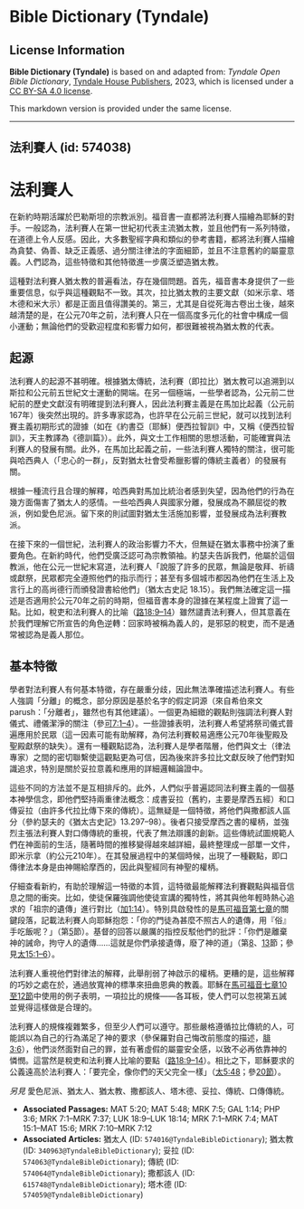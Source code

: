 # Bible Dictionary (Tyndale)

## License Information

**Bible Dictionary (Tyndale)** is based on and adapted from: _Tyndale Open Bible Dictionary_, [Tyndale House Publishers](https://tyndaleopenresources.com/), 2023, which is licensed under a [CC BY-SA 4.0 license](https://creativecommons.org/licenses/by-sa/4.0/legalcode.en).

This markdown version is provided under the same license.



--------------------------------

## 法利賽人 (id: 574038)

法利賽人
====

在新約時期活躍於巴勒斯坦的宗教派別。福音書一直都將法利賽人描繪為耶穌的對手。一般認為，法利賽人在第一世紀初代表主流猶太教，並且他們有一系列特徵，在道德上令人反感。因此，大多數聖經字典和類似的參考書籍，都將法利賽人描繪為貪婪、偽善、缺乏正義感、過分關注律法的字面細節，並且不注意舊約的屬靈意義。人們認為，這些特徵和其他特徵進一步廣泛塑造猶太教。

這種對法利賽人猶太教的普遍看法，存在幾個問題。首先，福音書本身提供了一些重要信息，似乎與這種觀點不一致。其次，拉比猶太教的主要文獻（如米示拿、塔木德和米大示）都是正面且值得讚美的。第三，尤其是自從死海古卷出土後，越來越清楚的是，在公元70年之前，法利賽人只在一個高度多元化的社會中構成一個小運動；無論他們的受歡迎程度和影響力如何，都很難被視為猶太教的代表。

起源
--

法利賽人的起源不甚明確。根據猶太傳統，法利賽（即拉比）猶太教可以追溯到以斯拉和公元前五世紀文士運動的開端。在另一個極端，一些學者認為，公元前二世紀前的歷史文獻沒有明確提到法利賽人，因此法利賽主義是在馬加比起義（公元前167年）後突然出現的。許多專家認為，也許早在公元前三世紀，就可以找到法利賽主義初期形式的證據（如在《約書亞〔耶穌〕便西拉智訓》中，又稱《便西拉智訓》，天主教譯為《德訓篇》）。此外，與文士工作相關的思想活動，可能確實與法利賽人的發展有關。此外，在馬加比起義之前，一些法利賽人獨特的關注，很可能與哈西典人（「忠心的一群」，反對猶太社會受希臘影響的傳統主義者）的發展有關。

根據一種流行且合理的解釋，哈西典對馬加比統治者感到失望，因為他們的行為在幾方面傷害了猶太人的感情。一些哈西典人與國家分離，發展成為不願屈從的教派，例如愛色尼派。留下來的則試圖對猶太生活施加影響，並發展成為法利賽教派。

在接下來的一個世紀，法利賽人的政治影響力不大，但無疑在猶太事務中扮演了重要角色。在新約時代，他們受廣泛認可為宗教領袖。約瑟夫告訴我們，他屬於這個教派，他在公元一世紀末寫道，法利賽人「說服了許多的民眾，無論是敬拜、祈禱或獻祭，民眾都完全遵照他們的指示而行；甚至有多個城市都因為他們在生活上及言行上的高尚德行而頒發證書給他們」（猶太古史記 18\.15）。我們無法確定這一描述是否適用於公元70年之前的時期，但福音書本身的證據在某程度上證實了這一點。比如，稅吏和法利賽人的比喻（[路18:9–14](https://ref.ly/Luke18:9-Luke18:14)）雖然譴責法利賽人，但其意義在於我們理解它所宣告的角色逆轉：回家時被稱為義人的，是邪惡的稅吏，而不是通常被認為是義人那位。

基本特徵
----

學者對法利賽人有何基本特徵，存在嚴重分歧，因此無法準確描述法利賽人。有些人強調「分離」的概念，部分原因是基於名字的假定詞源（來自希伯來文parush：「分離者」，雖然也有其他建議）。一個更為細緻的觀點則強調法利賽人對儀式、禮儀潔淨的關注（參[可7:1–4](https://ref.ly/Mark7:1-Mark7:4)）。一些證據表明，法利賽人希望將祭司儀式普遍應用於民眾（這一因素可能有助解釋，為何法利賽較易適應公元70年後聖殿及聖殿獻祭的缺失）。還有一種觀點認為，法利賽人是學者階層，他們與文士（律法專家）之間的密切聯繫使這觀點更為可信，因為後來許多拉比文獻反映了他們對知識追求，特別是關於妥拉意義和應用的詳細邏輯論證中。

這些不同的方法並不是互相排斥的。此外，人們似乎普遍認同法利賽主義的一個基本神學信念，即他們堅持兩重律法概念：成書妥拉（舊約，主要是摩西五經）和口傳妥拉（由許多代拉比傳下來的傳統）。這無疑是一個特徵，將他們與撒都該人區分（參約瑟夫的《猶太古史記》13\.297–98）。後者只接受摩西之書的權柄，並強烈主張法利賽人對口傳傳統的重視，代表了無法辯護的創新。這些傳統試圖規範人們在神面前的生活，隨著時間的推移變得越來越詳細，最終整理成一部單一文件，即米示拿（約公元210年）。在其發展過程中的某個時候，出現了一種觀點，即口傳律法本身是由神賜給摩西的，因此與聖經同有神聖的權柄。

仔細查看新約，有助於理解這一特徵的本質，這特徵最能解釋法利賽觀點與福音信息之間的衝突。比如，使徒保羅強調他使徒宣講的獨特性，將其與他年輕時熱心追求的「祖宗的遺傳」進行對比（[加1:14](https://ref.ly/Gal1:14)）。特別具啟發性的是[馬可福音第七章](https://ref.ly/Mark7:1-Mark7:37)的關鍵段落，記載法利賽人向耶穌抱怨：「你的門徒為甚麼不照古人的遺傳，用『俗』手吃飯呢？」（第[5](https://ref.ly/Mark7:5)節）。基督的回答以嚴厲的指控反駁他們的批評：「你們是離棄神的誡命，拘守人的遺傳……這就是你們承接遺傳，廢了神的道」（第[8](https://ref.ly/Mark7:8)、[13](https://ref.ly/Mark7:13)節；參見[太15:1–6](https://ref.ly/Matt15:1-Matt15:6)）。

法利賽人重視他們對律法的解釋，此舉削弱了神啟示的權柄。更糟的是，這些解釋的巧妙之處在於，通過放寬神的標準來扭曲恩典的教義。耶穌在[馬可福音七章10至12節](https://ref.ly/Mark7:10-Mark7:12)中使用的例子表明，一項拉比的規條——各耳板，使人們可以忽視第五誡並覺得這樣做是合理的。

法利賽人的規條複雜繁多，但至少人們可以遵守。那些嚴格遵循拉比傳統的人，可能誤以為自己的行為滿足了神的要求（參保羅對自己悔改前態度的描述，[腓3:6](https://ref.ly/Phil3:6)），他們淡然面對自己的罪，並有著虛假的屬靈安全感，以致不必再依靠神的憐憫。這當然是稅吏和法利賽人比喻的要點（[路18:9–14](https://ref.ly/Luke18:9-Luke18:14)）。相比之下，耶穌要求的公義遠高於法利賽人：「要完全，像你們的天父完全一樣」（[太5:48](https://ref.ly/Matt5:48)；參[20節](https://ref.ly/Matt5:20)）。

*另見* 愛色尼派、猶太人、猶太教、撒都該人、塔木德、妥拉、傳統、口傳傳統。

* **Associated Passages:** MAT 5:20; MAT 5:48; MRK 7:5; GAL 1:14; PHP 3:6; MRK 7:1–MRK 7:37; LUK 18:9–LUK 18:14; MRK 7:1–MRK 7:4; MAT 15:1–MAT 15:6; MRK 7:10–MRK 7:12
* **Associated Articles:** 猶太人 (ID: `574016@TyndaleBibleDictionary`); 猶太教 (ID: `340963@TyndaleBibleDictionary`); 妥拉 (ID: `574063@TyndaleBibleDictionary`); 傳統 (ID: `574064@TyndaleBibleDictionary`); 撒都該人 (ID: `615748@TyndaleBibleDictionary`); 塔木德 (ID: `574059@TyndaleBibleDictionary`)

